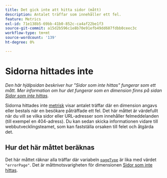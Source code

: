 ```yaml
---
title: Det gick inte att hitta sidor (mått)
description: Antalet träffar som innehåller ett fel.
feature: Metrics
exl-id: 71e138b5-69bb-41b0-852c-ca4af22be1f3
source-git-commit: a15d2b596c1e8b70e91efb49dd607fdbb0ceec3c
workflow-type: tm+mt
source-wordcount: '139'
ht-degree: 0%

---
```


# Sidorna hittades inte

*Den här hjälpsidan beskriver hur &quot;Sidor som inte hittas&quot; fungerar som ett mått. Mer information om hur det fungerar som en dimension finns på sidan [Sidor som inte hittas](../dimensions/pages-not-found.md).*

Sidorna hittades inte [metrisk](overview.md) visar antalet träffar där en dimension angavs eller bestals när en besökare påträffade ett fel. Det här måttet är värdefullt när du vill se vilka sidor eller URL-adresser som innehåller felmeddelanden (till exempel en 404-adress). Du kan sedan skicka informationen vidare till webbutvecklingsteamet, som kan fastställa orsaken till felet och åtgärda det.

## Hur det här måttet beräknas

Det här måttet räknar alla träffar där variabeln [`pageType`](/help/implement/vars/page-vars/pagetype.md) är lika med värdet `"errorPage"`. Det är måttmotsvarigheten för dimensionen [Sidor som inte hittas](../dimensions/pages-not-found.md).
